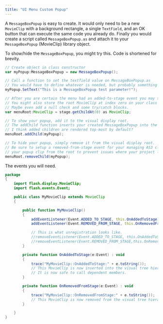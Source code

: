 ```yaml
---
title: "UI Menu Custom Popup"
---
```


A `MessageBoxPopup` is easy to create.
It would only need to be a new `MovieClip` with a background rectangle, a single `TextField`, and an OK button that can execute the same code you already do.
Finally you would create a script called `MessageBoxPopup.as` and attach it to your `MessageBoxPopup` (MovieClip) library object.

To show/hide the `MessageBoxPopup`, you might try this.
Code is shortened for brevity.
```as
// Create object in class constructor
var myPopup:MessageBoxPopup = new MessageBoxPopup();

// Call a function to set the textfield value on MessageBoxPopup.as
// You would have to define whatever is needed, but probably something like this.
myPopup.SetText("This is a MessageBoxPopup test parameter!");

// After you are certain the menu had an added-to-stage event you may safely call this members such as `stage`.
// You might also store the root MovieClip at index zero on your class like this to prevent excessive casting and cleaner code.
// Maybe even add a null check and some try/catch blocks.
var menuRoot:MovieClip = stage.getChildAt(0) as MovieClip;

// To show your popup, add it to the visual display root.
// The addChild function inserts your created MessageBoxPopup into the visual display root of the LevelUpMenuEx.
// I think added children are rendered top-most by default?
menuRoot.addChild(myPopup);

// To hide your popup, simply remove it from the visual display root.
// Be sure to setup a removed-from-stage event for your managing AS3 class that will clean up
// your popup clip from the root to prevent issues where your project leaves a mess behind itself.
menuRoot.removeChild(myPopup);
```

The events you will need.
```as
package
{
    import flash.display.MovieClip;
    import flash.events.Event;

    public class MyMovieClip extends MovieClip
    {

        public function MyMovieClip()
        {
            addEventListener(Event.ADDED_TO_STAGE, this.OnAddedToStage);
            addEventListener(Event.REMOVED_FROM_STAGE, this.OnRemovedFromStage);

            // This is what unregistration looks like.
            //removeEventListener(Event.ADDED_TO_STAGE, this.OnAddedToStage);
            //removeEventListener(Event.REMOVED_FROM_STAGE,this.OnRemovedFromStage);
        }

        private function OnAddedToStage(e:Event) : void
        {
            trace("MyMovieClip::OnAddedToStage:" + e.toString());
            // This MovieClip is now inserted into the visual tree hierarchy.
            // It is now safe to call dependent members.
        }

        private function OnRemovedFromStage(e:Event) : void
        {
            trace("MyMovieClip::OnRemovedFromStage:" + e.toString());
            // This MovieClip is now removed from the visual tree hierarchy.
        }

    }
}
```
